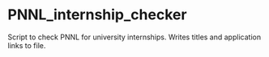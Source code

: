 # PNNL_internship_checker
Script to check PNNL for university internships. Writes titles and application links to file.
